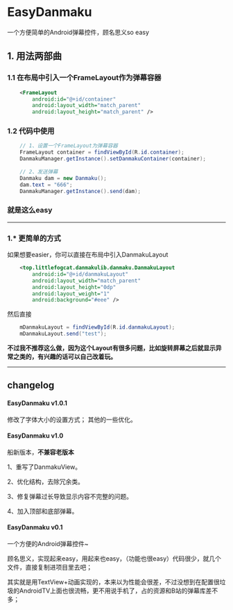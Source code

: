 # EasyDanmaku
一个方便简单的Android弹幕控件，顾名思义so easy

## 1. 用法两部曲
### 1.1 在布局中引入一个FrameLayout作为弹幕容器
```xml
    <FrameLayout
        android:id="@+id/container"
        android:layout_width="match_parent"
        android:layout_height="match_parent" />
```

### 1.2 代码中使用
```java
    // 1、设置一个FrameLayout为弹幕容器
    FrameLayout container = findViewById(R.id.container);
    DanmakuManager.getInstance().setDanmakuContainer(container);
   
    // 2、发送弹幕
    Danmaku dam = new Danmaku();
    dam.text = "666"; 
    DanmakuManager.getInstance().send(dam);
```

### 就是这么easy

---

### 1.* 更简单的方式
如果想要easier，你可以直接在布局中引入DanmakuLayout
```xml
    <top.littlefogcat.danmakulib.danmaku.DanmakuLayout
        android:id="@+id/danmakuLayout"
        android:layout_width="match_parent"
        android:layout_height="0dp"
        android:layout_weight="1"
        android:background="#eee" />
```
然后直接
```java
    mDanmakuLayout = findViewById(R.id.danmakuLayout);
    mDanmakuLayout.send("test");
```

**不过我不推荐这么做，因为这个Layout有很多问题，比如旋转屏幕之后就显示异常之类的，有兴趣的话可以自己改着玩。**


---

##  changelog

#### EasyDanmaku v1.0.1

修改了字体大小的设置方式；
其他的一些优化。

#### EasyDanmaku v1.0

船新版本，**不兼容老版本**

1、重写了DanmakuView。

2、优化结构，去除冗余类。

3、修复弹幕过长导致显示内容不完整的问题。

4、加入顶部和底部弹幕。


#### EasyDanmaku v0.1
一个方便的Android弹幕控件~

顾名思义，实现起来easy，用起来也easy，（功能也很easy）代码很少，就几个文件，直接复制进项目里去吧；

其实就是用TextView+动画实现的，本来以为性能会很差，不过没想到在配置很垃圾的AndroidTV上面也很流畅，更不用说手机了，占的资源和B站的弹幕库差不多；


